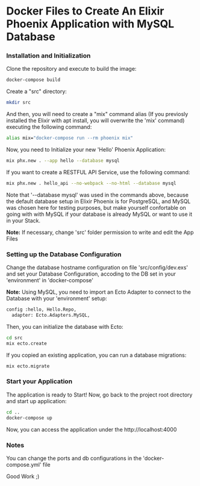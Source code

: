 # Docker Files to Create An Elixir Phoenix Application with MySQL Database #

### Installation and Initialization
Clone the repository and execute to build the image:
```bash
docker-compose build
```
Create a "src" directory:
```bash
mkdir src
```
And then, you will need to create a "mix" command alias (If you previosly installed the Elixir with apt install, you will overwrite the 'mix' command) executing the following command:
```bash
alias mix="docker-compose run --rm phoenix mix"
```
Now, you need to Initialize your new 'Hello' Phoenix Application:
```bash
mix phx.new . --app hello --database mysql
```
If you want to create a RESTFUL API Service, use the following command:
```bash
mix phx.new . hello_api --no-webpack --no-html --database mysql
```
Note that '--database mysql' was used in the commands above, because the default database setup in Elixir Phoenix is for PostgreSQL, and MySQL was chosen here for testing purposes, but make yourself confortable on going with with MySQL if your database is already MySQL or want to use it in your Stack.

**Note:**
If necessary, change 'src' folder permission to write and edit the App Files

### Setting up the Database Configuration
Change the database hostname configuration on file 'src/config/dev.exs' and set your Database Configuration, accoding to the DB set in your 'environment' in 'docker-compose'

**Note:**
Using MySQL, you need to import an Ecto Adapter to connect to the Database with your 'environment' setup:
```bash
config :hello, Hello.Repo,
  adapter: Ecto.Adapters.MySQL,
```

Then, you can initialize the database with Ecto:
```bash
cd src
mix ecto.create
```

If you copied an existing application, you can run a database migrations:
```bash
mix ecto.migrate
```

### Start your Application
The application is ready to Start! Now, go back to the project root directory and start up application:
```bash
cd ..
docker-compose up
```

Now, you can access the application under the http://localhost:4000

### Notes
You can change the ports and db configurations in the 'docker-compose.yml' file

Good Work ;)